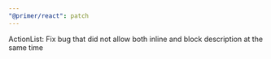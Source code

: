 ```yaml
---
"@primer/react": patch
---
```


ActionList: Fix bug that did not allow both inline and block description at the same time
